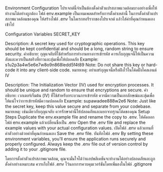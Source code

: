 Environment Configuration
โปรเจกต์นี้จำเป็นต้องตั้งค่าตัวแปรสภาพแวดล้อมบางอย่างเพื่อให้ทำงานได้อย่างถูกต้อง ไฟล์ env.example เป็นเทมเพลตสำหรับการตั้งค่าเหล่านี้ ในการตั้งค่าตัวแปรสภาพแวดล้อมของคุณ ให้สร้างไฟล์ .env ในไดเรกทอรีรากของโปรเจกต์ แล้วใส่ค่าที่คุณกำหนดเองเข้าไป

Configuration Variables
SECRET_KEY

Description: A secret key used for cryptographic operations. This key should be kept confidential and should be a long, random string to ensure security.
คำอธิบาย: กุญแจลับที่ใช้สำหรับการทำงานทางการเข้ารหัส ควรเก็บกุญแจนี้ให้เป็นความลับและควรเป็นสตริงที่ยาวและสุ่มเพื่อให้ปลอดภัย
Example: s1u2p3a4w5e6e7w8o9n868ledd5f4t89
Note: Do not share this key or hard-code it into any client-side code.
หมายเหตุ: อย่าแชร์กุญแจนี้หรือฝังไว้ในโค้ดฝั่งไคลเอนต์
IV

Description: The Initialization Vector (IV) used for encryption processes. It should be unique and random to ensure that encryptions are secure.
คำอธิบาย: เวกเตอร์เริ่มต้น (IV) ที่ใช้สำหรับกระบวนการเข้ารหัส ควรมีความเป็นเอกลักษณ์และสุ่มเพื่อให้แน่ใจว่าการเข้ารหัสมีความปลอดภัย
Example: supawadee888w2e6
Note: Just like the secret key, keep this value secure and separate from your codebase.
หมายเหตุ: เช่นเดียวกับกุญแจลับ ควรรักษาค่านี้ให้ปลอดภัยและแยกจากฐานโค้ดของคุณ
Setup Steps
Duplicate the env.example file and rename the copy to .env.
ให้คัดลอกไฟล์ env.example แล้วเปลี่ยนชื่อเป็น .env
Open the .env file and replace the example values with your actual configuration values.
เปิดไฟล์ .env แล้วแทนที่ค่าตัวอย่างด้วยค่าที่คุณกำหนดเอง
Save the .env file.
บันทึกไฟล์ .env
By setting these environment variables, you'll ensure the application runs securely and properly configured. Always keep the .env file out of version control by adding it to your .gitignore file.

โดยการตั้งค่าตัวแปรสภาพแวดล้อม, คุณจะมั่นใจได้ว่าแอปพลิเคชันจะทำงานได้อย่างปลอดภัยและถูกตั้งค่าอย่างเหมาะสม ควรเก็บไฟล์ .env ไว้นอกการควบคุมเวอร์ชันโดยเพิ่มลงในไฟล์ .gitignore
